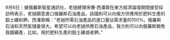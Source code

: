 9月6日｜據俄羅斯衛星通訊社，老撾總理宋賽·西潘敦在東方經濟論壇期間接受採訪時表示，老撾願意進口俄羅斯石油產品，該國則可以向俄方供應用於肥料生產的鋁土礦和鉀。西潘敦稱：“老撾所需石油產品的進口量佔需求量的100%。俄羅斯石油和天然氣儲量很大。希望可以向老撾供應石油產品，我方則可以向俄羅斯銷售我國礦產，比如，用於肥料生產的鋁土礦或者鉀。”